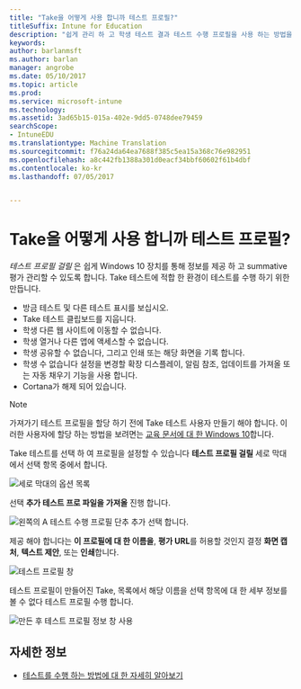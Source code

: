 ```yaml
---
title: "Take을 어떻게 사용 합니까 테스트 프로필?"
titleSuffix: Intune for Education
description: "쉽게 관리 하 고 학생 테스트 결과 테스트 수행 프로필을 사용 하는 방법을 알아봅니다."
keywords: 
author: barlanmsft
ms.author: barlan
manager: angrobe
ms.date: 05/10/2017
ms.topic: article
ms.prod: 
ms.service: microsoft-intune
ms.technology: 
ms.assetid: 3ad65b15-015a-402e-9dd5-0748dee79459
searchScope:
- IntuneEDU
ms.translationtype: Machine Translation
ms.sourcegitcommit: f76a24da64ea7688f385c5ea15a368c76e982951
ms.openlocfilehash: a8c442fb1388a301d0eacf34bbf60602f61b4dbf
ms.contentlocale: ko-kr
ms.lasthandoff: 07/05/2017


---
```


# <a name="how-do-i-use-take-a-test-profiles"></a>Take을 어떻게 사용 합니까 테스트 프로필?

_테스트 프로필 걸릴_ 은 쉽게 Windows 10 장치를 통해 정보를 제공 하 고 summative 평가 관리할 수 있도록 합니다. Take 테스트에 적합 한 환경이 테스트를 수행 하기 위한 만듭니다.

- 방금 테스트 및 다른 테스트 표시를 보십시오.
- Take 테스트 클립보드를 지웁니다.
- 학생 다른 웹 사이트에 이동할 수 없습니다.
- 학생 열거나 다른 앱에 액세스할 수 없습니다.
- 학생 공유할 수 없습니다, 그리고 인쇄 또는 해당 화면을 기록 합니다.
- 학생 수 없습니다 설정을 변경할 확장 디스플레이, 알림 참조, 업데이트를 가져올 또는 자동 채우기 기능을 사용 합니다.
- Cortana가 해제 되어 있습니다.

> [!NOTE]
> 가져가기 테스트 프로필을 할당 하기 전에 Take 테스트 사용자 만들기 해야 합니다. 이러한 사용자에 할당 하는 방법을 보려면는 [교육 문서에 대 한 Windows 10](https://technet.microsoft.com/edu/windows/take-a-test-multiple-pcs)합니다.

Take 테스트를 선택 하 여 프로필을 설정할 수 있습니다 **테스트 프로필 걸릴** 세로 막대에서 선택 항목 중에서 합니다.

  ![세로 막대의 옵션 목록](./media/dashboard-002-left-sidebar-list.png)

선택 **추가 테스트 프로 파일을 가져올** 진행 합니다.

  ![왼쪽의 A 테스트 수행 프로필 단추 추가 선택 합니다.](./media/takeatest-001-new-profile.png)

제공 해야 합니다는 **이 프로필에 대 한 이름을**, **평가 URL**를 허용할 것인지 결정 **화면 캡처**, **텍스트 제안**, 또는 **인쇄**합니다.

  ![테스트 프로필 창](./media/takeatest-002-new-profile-edit-window.png)

테스트 프로필이 만들어진 Take, 목록에서 해당 이름을 선택 항목에 대 한 세부 정보를 볼 수 없다 테스트 프로필 수행 합니다.

  ![만든 후 테스트 프로필 정보 창 사용](./media/takeatest-003-profile-details.png)

## <a name="find-out-more"></a>자세한 정보

- [테스트를 수행 하는 방법에 대 한 자세히 알아보기](https://technet.microsoft.com/edu/windows/take-tests-in-windows-10)

